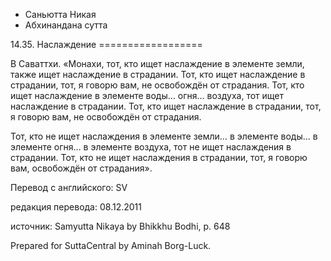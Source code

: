 









* Саньютта Никая
* Абхинандана сутта


14\.35\. Наслаждение
\=\=\=\=\=\=\=\=\=\=\=\=\=\=\=\=\=\=



В Саваттхи\. «Монахи, тот, кто ищет наслаждение в элементе земли, также ищет наслаждение в страдании\. Тот, кто ищет наслаждение в страдании, тот, я говорю вам, не освобождён от страдания\. Тот, кто ищет наслаждение в элементе воды… огня… воздуха, тот ищет наслаждение в страдании\. Тот, кто ищет наслаждение в страдании, тот, я говорю вам, не освобождён от страдания\.


Тот, кто не ищет наслаждения в элементе земли… в элементе воды… в элементе огня… в элементе воздуха, тот не ищет наслаждения в страдании\. Тот, кто не ищет наслаждения в страдании, тот, я говорю вам, освобождён от страдания»\.



Перевод с английского: SV


редакция перевода: 08\.12\.2011


источник: Samyutta Nikaya by Bhikkhu Bodhi, p\. 648


Prepared for SuttaCentral by Aminah Borg\-Luck\.






